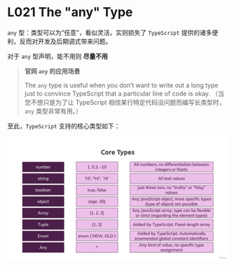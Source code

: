 # L021 The "any" Type



`any` 型：类型可以为“任意”，看似灵活，实则损失了 `TypeScript` 提供的诸多便利，反而对开发及后期调式带来问题。

对于 `any` 型声明，能不用则 **尽量不用**

> **官网 `any` 的应用场景**
>
> The `any` type is useful when you don’t want to write out a long type just to convince TypeScript that a particular line of code is okay.
> （当您不想只是为了让 TypeScript 相信某行特定代码没问题而编写长类型时， `any` 类型非常有用。）

至此，`TypeScript` 支持的核心类型如下：

![types learned](../assets/21-1.png)
